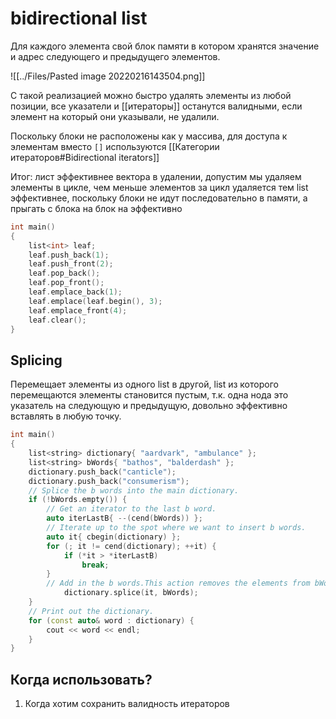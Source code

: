 # bidirectional list
Для каждого элемента свой блок памяти в котором хранятся значение и адрес следующего и предыдущего элементов.

![[../Files/Pasted image 20220216143504.png]]

С такой реализацией можно быстро удалять элементы из любой позиции, все указатели и [[итераторы]] останутся валидными, если элемент на который они указывали, не удалили.

Поскольку блоки не расположены как у массива, для доступа к элементам вместо `[]` используются [[Категории итераторов#Bidirectional iterators]]

Итог: лист эффективнее вектора в удалении, допустим мы удаляем элементы в цикле, чем меньше элементов за цикл удаляется тем list эффективнее, поскольку блоки не идут последовательно в памяти, а прыгать с блока на блок на эффективно

```cpp
int main()
{
    list<int> leaf;
    leaf.push_back(1);
    leaf.push_front(2);
    leaf.pop_back();
    leaf.pop_front();
    leaf.emplace_back(1);
    leaf.emplace(leaf.begin(), 3);
    leaf.emplace_front(4);
    leaf.clear();
}
```

## Splicing
Перемещает элементы из одного list в другой, list из которого перемещаются элементы становится пустым, т.к. одна нода это указатель на следующую и предыдущую, довольно эффективно вставлять в любую точку.
```cpp
int main()
{
    list<string> dictionary{ "aardvark", "ambulance" };
    list<string> bWords{ "bathos", "balderdash" };
    dictionary.push_back("canticle");
    dictionary.push_back("consumerism");
    // Splice the b words into the main dictionary.
    if (!bWords.empty()) {
        // Get an iterator to the last b word.
        auto iterLastB{ --(cend(bWords)) };
        // Iterate up to the spot where we want to insert b words.
        auto it{ cbegin(dictionary) };
        for (; it != cend(dictionary); ++it) {
            if (*it > *iterLastB)
                break;
        }
        // Add in the b words.This action removes the elements from bWords.
            dictionary.splice(it, bWords);
    }
    // Print out the dictionary.
    for (const auto& word : dictionary) {
        cout << word << endl;
    }
}
```

## Когда использовать?
1. Когда хотим сохранить валидность итераторов

